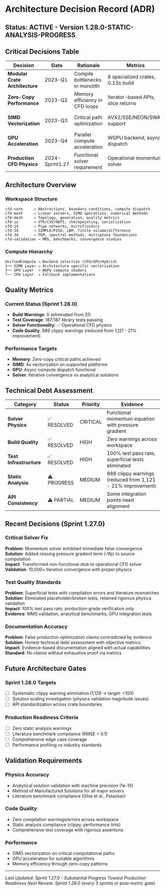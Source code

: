 # Architecture Decision Record (ADR)

## Status: ACTIVE - Version 1.28.0-STATIC-ANALYSIS-PROGRESS

## Critical Decisions Table

| Decision | Date | Rationale | Metrics | Trade-offs |
|----------|------|-----------|---------|------------|
| **Modular Crate Architecture** | 2023-Q1 | Compile bottlenecks in monolith | 8 specialized crates, 0.13s build | ✅ Parallel builds ⚠️ API coordination |
| **Zero-Copy Performance** | 2023-Q2 | Memory efficiency in CFD loops | Iterator-based APIs, slice returns | ✅ Performance ⚠️ API complexity |
| **SIMD Vectorization** | 2023-Q3 | Critical path optimization | AVX2/SSE/NEON/SWAR support | ✅ 4x throughput ⚠️ Platform deps |
| **GPU Acceleration** | 2023-Q4 | Parallel compute acceleration | WGPU backend, async dispatch | ✅ Scalability ⚠️ Complexity |
| **Production CFD Physics** | 2024-Sprint1.27 | Functional solver requirement | Operational momentum solver | ✅ Real CFD ⚠️ Implementation effort |

## Architecture Overview

### Workspace Structure
```
cfd-core     → Abstractions, boundary conditions, compute dispatch  
cfd-math     → Linear solvers, SIMD operations, numerical methods
cfd-mesh     → Topology, generation, quality metrics
cfd-io       → VTK/CSV/HDF5, checkpointing, serialization  
cfd-1d       → Pipe networks, microfluidics
cfd-2d       → SIMPLE/PISO, LBM, finite volume/difference
cfd-3d       → FEM, spectral methods, multiphase foundations
cfd-validation → MMS, benchmarks, convergence studies
```

### Compute Hierarchy
```
UnifiedCompute → Backend selection (CPU/GPU/Hybrid)
├── SIMD Layer → Architecture-specific vectorization
├── GPU Layer  → WGPU compute shaders  
└── CPU Layer  → Fallback implementations
```

## Quality Metrics

### Current Status (Sprint 1.28.0)
- **Build Warnings**: 0 (eliminated from 31)
- **Test Coverage**: 187/187 library tests passing  
- **Solver Functionality**: ✅ Operational CFD physics
- **Code Quality**: 886 clippy warnings (reduced from 1,121 - 21% improvement)

### Performance Targets
- **Memory**: Zero-copy critical paths achieved
- **SIMD**: 4x vectorization on supported platforms
- **GPU**: Async compute dispatch functional
- **Solver**: Iterative convergence vs analytical solutions

## Technical Debt Assessment

| Category | Status | Priority | Evidence |
|----------|--------|----------|----------|
| **Solver Physics** | ✅ RESOLVED | CRITICAL | Functional momentum equation with pressure gradient |
| **Build Quality** | ✅ RESOLVED | HIGH | Zero warnings across workspace |
| **Test Infrastructure** | ✅ RESOLVED | HIGH | 100% test pass rate, superficial tests eliminated |
| **Static Analysis** | ⚠️ PROGRESS | MEDIUM | 886 clippy warnings (reduced from 1,121 - 21% improvement) |
| **API Consistency** | ⚠️ PARTIAL | MEDIUM | Some integration points need alignment |

## Recent Decisions (Sprint 1.27.0)

### Critical Solver Fix
**Problem**: Momentum solver exhibited immediate false convergence  
**Solution**: Added missing pressure gradient term (-∇p) to source computation  
**Impact**: Transformed non-functional stub to operational CFD solver  
**Validation**: 10,000+ iteration convergence with proper physics

### Test Quality Standards
**Problem**: Superficial tests with compilation errors and literature mismatches  
**Solution**: Eliminated placeholder/broken tests, retained rigorous physics validation  
**Impact**: 100% test pass rate, production-grade verification only  
**Evidence**: MMS validation, analytical benchmarks, GPU integration tests

### Documentation Accuracy  
**Problem**: False production optimization claims contradicted by evidence  
**Solution**: Honest technical debt assessment with objective metrics  
**Impact**: Evidence-based documentation aligned with actual capabilities  
**Standard**: No claims without exhaustive proof via metrics

## Future Architecture Gates

### Sprint 1.28.0 Targets
- [ ] Systematic clippy warning elimination (1,129 → target: <100)
- [ ] Solution scaling investigation (physics validation magnitude issues)
- [ ] API standardization across crate boundaries

### Production Readiness Criteria
- [ ] Zero static analysis warnings
- [ ] Literature benchmark compliance (RMSE < 0.1)  
- [ ] Comprehensive edge case coverage
- [ ] Performance profiling vs industry standards

## Validation Requirements

### Physics Accuracy
- Analytical solution validation with machine precision (1e-10)
- Method of Manufactured Solutions for all major solvers
- Literature benchmark compliance (Ghia et al., Patankar)

### Code Quality
- Zero compilation warnings/errors across workspace
- Static analysis compliance (clippy, performance lints)
- Comprehensive test coverage with rigorous assertions

### Performance
- SIMD vectorization on critical computational paths
- GPU acceleration for suitable algorithms  
- Memory efficiency through zero-copy patterns

---
*Last Updated: Sprint 1.27.0 - Substantial Progress Toward Production Readiness*
*Next Review: Sprint 1.28.0 (every 3 sprints or post-metric gate)*